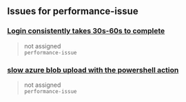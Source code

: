 ## Issues for performance-issue
  
###  [Login consistently takes 30s-60s  to complete](https://github.com/Azure/login/issues/20)  
> not assigned  
  `performance-issue`
  
###  [slow azure blob upload with the powershell action](https://github.com/Azure/powershell/issues/31)  
> not assigned  
  `performance-issue`